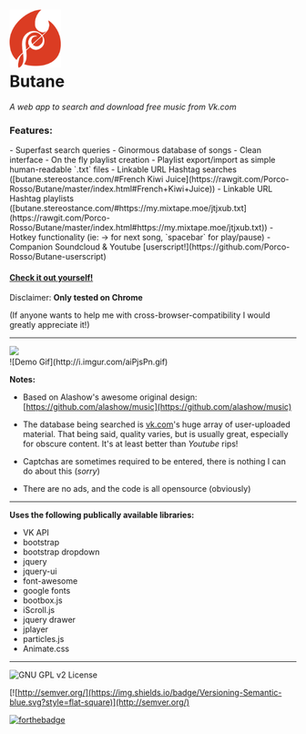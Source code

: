 <img src=https://raw.githubusercontent.com/Porco-Rosso/Butane/master/images/Logo.png width=90/><br>Butane
=====

*A web app to search and download free music from Vk.com*

<h3>Features:</h3>
- Superfast search queries
- Ginormous database of songs
- Clean interface
- On the fly playlist creation
- Playlist export/import as simple human-readable `.txt` files
- Linkable URL Hashtag searches ([butane.stereostance.com/#French Kiwi Juice](https://rawgit.com/Porco-Rosso/Butane/master/index.html#French+Kiwi+Juice))
- Linkable URL Hashtag playlists ([butane.stereostance.com/#https://my.mixtape.moe/jtjxub.txt](https://rawgit.com/Porco-Rosso/Butane/master/index.html#https://my.mixtape.moe/jtjxub.txt))
- Hotkey functionality (ie: → for next song, `spacebar` for play/pause)
- Companion Soundcloud & Youtube [userscript!](https://github.com/Porco-Rosso/Butane-userscript)

[<h4>Check it out yourself!</h4>](https://rawgit.com/Porco-Rosso/Butane/master/index.html)

Disclaimer:
**Only tested on Chrome**

(If anyone wants to help me with cross-browser-compatibility I would greatly appreciate it!)
___
<img src="https://cloud.githubusercontent.com/assets/7024527/15350038/3cea14ac-1cd7-11e6-80b0-66c2bd91b187.png" width="780">
<br>
![Demo Gif](http://i.imgur.com/aiPjsPn.gif)

**Notes:**
- Based on Alashow's awesome original design: [https://github.com/alashow/music](https://github.com/alashow/music)


- The database being searched is [vk.com](https://vk.com)'s huge array of user-uploaded material. That being said, quality varies, but is usually great, especially for obscure content. It's at least better than *Youtube* rips!


- Captchas are sometimes required to be entered, there is nothing I can do about this (*sorry*)


- There are no ads, and the code is all opensource (obviously)

---
 **Uses the following publically available libraries:** 
 - VK API
 - bootstrap
 - bootstrap dropdown
 - jquery
 - jquery-ui
 - font-awesome
 - google fonts
 - bootbox.js
 - iScroll.js
 - jquery drawer
 - jplayer
 - particles.js
 - Animate.css
 
---
![GNU GPL v2 License](https://img.shields.io/badge/license-GNU%20GPL%20v2-brightgreen.svg?style=flat-square)

[![http://semver.org/](https://img.shields.io/badge/Versioning-Semantic-blue.svg?style=flat-square)](http://semver.org/)

 [![forthebadge](http://forthebadge.com/images/badges/built-with-love.svg)](http://forthebadge.com)




